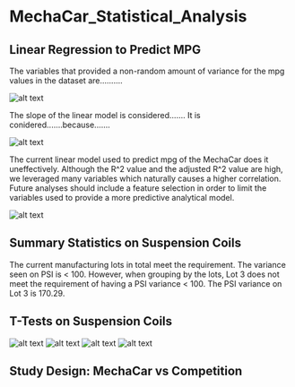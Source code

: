 # MechaCar_Statistical_Analysis

## Linear Regression to Predict MPG
The variables that provided a non-random amount of variance for the mpg values in the dataset are..........

![alt text](http://url/to/img.png)

The slope of the linear model is considered....... It is conidered.......because.......

![alt text](http://url/to/img.png)

The current linear model used to predict mpg of the MechaCar does it uneffectively. Although the R^2 value and the adjusted R^2 value are high, we leveraged many variables which naturally causes a higher correlation. Future analyses should include a feature selection in order to limit the variables used to provide a more predictive analytical model.

![alt text](http://url/to/img.png)
## Summary Statistics on Suspension Coils
The current manufacturing lots in total meet the requirement. The variance seen on PSI is < 100. However, when grouping by the lots, Lot 3 does not meet the requirement of having a PSI variance < 100. The PSI variance on Lot 3 is 170.29.

## T-Tests on Suspension Coils
![alt text](http://url/to/img.png)
![alt text](http://url/to/img.png)
![alt text](http://url/to/img.png)
![alt text](http://url/to/img.png)
## Study Design: MechaCar vs Competition
